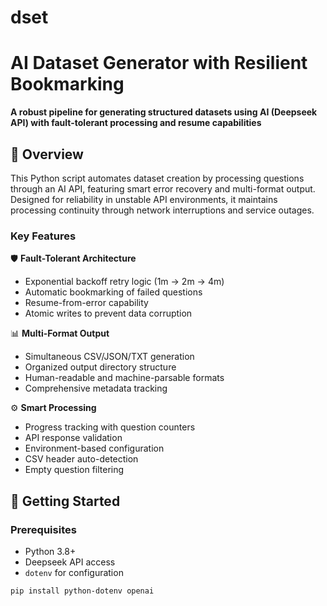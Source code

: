 # dset
# AI Dataset Generator with Resilient Bookmarking

**A robust pipeline for generating structured datasets using AI (Deepseek API) with fault-tolerant processing and resume capabilities**

## 📖 Overview

This Python script automates dataset creation by processing questions through an AI API, featuring smart error recovery and multi-format output. Designed for reliability in unstable API environments, it maintains processing continuity through network interruptions and service outages.

### Key Features

🛡 **Fault-Tolerant Architecture**
- Exponential backoff retry logic (1m → 2m → 4m)
- Automatic bookmarking of failed questions
- Resume-from-error capability
- Atomic writes to prevent data corruption

📊 **Multi-Format Output**
- Simultaneous CSV/JSON/TXT generation
- Organized output directory structure
- Human-readable and machine-parsable formats
- Comprehensive metadata tracking

⚙ **Smart Processing**
- Progress tracking with question counters
- API response validation
- Environment-based configuration
- CSV header auto-detection
- Empty question filtering

## 🚀 Getting Started

### Prerequisites
- Python 3.8+
- Deepseek API access
- `dotenv` for configuration

```bash
pip install python-dotenv openai
